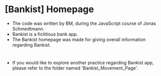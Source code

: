 # [Bankist] Homepage
- The code was written by BM, during the JavaScript course of Jonas Schmedtmann.
- Bankist is a fictitious bank app.
- The Bankist homepage was made for giving overall information regarding Bankist.
#
- If you would like to explore another practice regarding Bankist app, please refer to the folder named 'Bankist_Movement_Page'.
